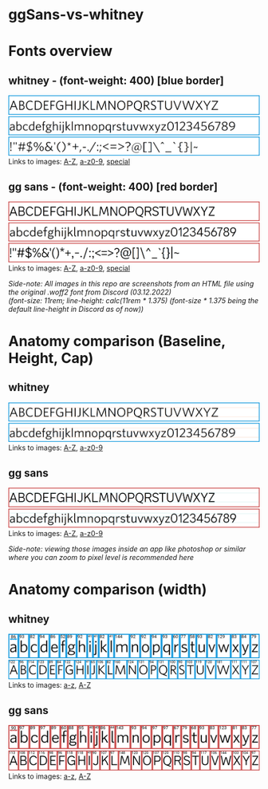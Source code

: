 # ggSans-vs-whitney

# Fonts overview

## whitney - (font-weight: 400) [blue border]
![whitney A-Z](assets/images/alphabets/whitney%20A-Z.png)
![whitney a-z0-9](assets/images/alphabets/whitney%20a-z0-9.png)
![whitney special chars](assets/images/alphabets/whitney%20special.png)
Links to images:
[A-Z](assets/images/alphabets/whitney%20A-Z.png), 
[a-z0-9](assets/images/alphabets/whitney%20a-z0-9.png),
[special](assets/images/alphabets/whitney%20special.png)

## gg sans - (font-weight: 400) [red border]
![ggSans A-Z](assets/images/alphabets/gg%20A-Z.png)
![ggSans a-z0-9](assets/images/alphabets/gg%20a-z0-9.png)
![ggSans special chars](assets/images/alphabets/gg%20special.png)
Links to images:
[A-Z](assets/images/alphabets/gg%20A-Z.png),
[a-z0-9](assets/images/alphabets/gg%20a-z0-9.png),
[special](assets/images/alphabets/gg%20special.png)

*Side-note: All images in this repo are screenshots from an HTML file using the original .woff2 font from Discord (03.12.2022)*<br>
*(font-size: 11rem; line-height: calc(11rem * 1.375) (font-size * 1.375 being the default line-height in Discord as of now))*

# Anatomy comparison (Baseline, Height, Cap)

## whitney
![whitney A-Z with lines](assets/images/lines/whitney%20A-Z%20lines.png)
![whitney a-z0-9 with lines](assets/images/lines/whitney%20a-z0-9%20lines.png)
Links to images:
[A-Z](assets/images/lines/whitney%20A-Z%20lines.png),
[a-z0-9](assets/images/lines/whitney%20a-z0-9%20lines.png)

## gg sans
![gg sans A-Z with lines](assets/images/lines/gg%20A-Z%20lines.png)
![gg sans a-z0-9 with lines](assets/images/lines/gg%20a-z0-9%20lines.png)
Links to images:
[A-Z](assets/images/lines/gg%20A-Z%20lines.png),
[a-z0-9](assets/images/lines/gg%20a-z0-9%20lines.png)

*Side-note: viewing those images inside an app like photoshop or similar where you can zoom to pixel level is recommended here*

# Anatomy comparison (width)

## whitney
![whitney a-z width](assets/images/width/whitney%20a-z.png)
![whitney A-Z width](assets/images/width/whitney%20big%20a-z.png)
Links to images:
[a-z](assets/images/width/whitney%20a-z.png),
[A-Z](assets/images/width/whitney%20big%20a-z.png)

## gg sans
![gg sans a-z width](assets/images/width/gg%20a-z.png)
![gg sans A-Z width](assets/images/width/gg%20big%20a-z.png)
Links to images:
[a-z](assets/images/width/gg%20a-z.png),
[A-Z](assets/images/width/gg%20big%20a-z.png)

